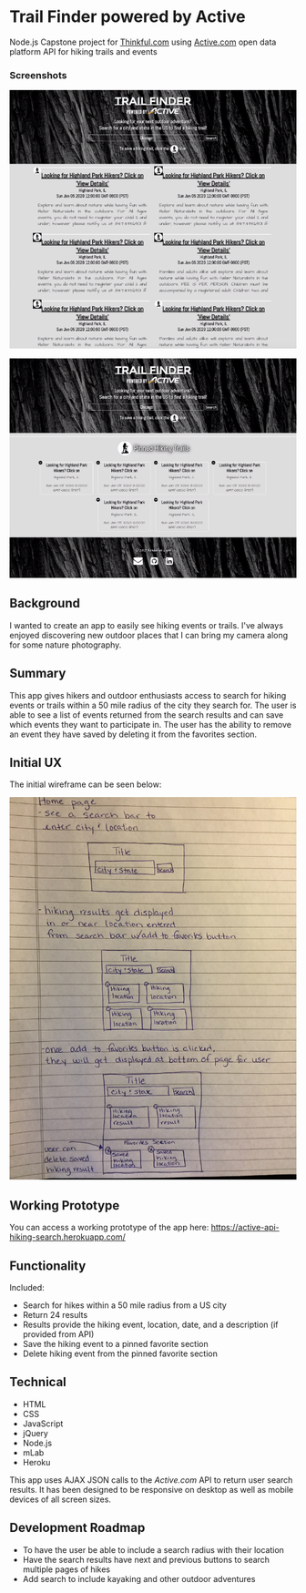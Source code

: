 # Trail Finder powered by Active
Node.js Capstone project for [Thinkful.com](www.thinkful.com) using [Active.com](http://developer.active.com/apis) open data platform API for hiking trails and events

### Screenshots
![home page with results](https://github.com/Kendallyn/active-api-hiking-search/blob/master/github-readme-img/home-page-with-results.png)


![home page with favorites](https://github.com/Kendallyn/active-api-hiking-search/blob/master/github-readme-img/home-page-with-favorites.png)


## Background

I wanted to create an app to easily see hiking events or trails. I've always enjoyed discovering new outdoor places that I can bring my camera along for some nature photography.

## Summary

This app gives hikers and outdoor enthusiasts access to search for hiking events or trails within a 50 mile radius of the city they search for. The user is able to see a list of events returned from the search results and can save which events they want to participate in. The user has the ability to remove an event they have saved by deleting it from the favorites section.

## Initial UX

The initial wireframe can be seen below:

![Initial Wireframes](https://github.com/Kendallyn/active-api-hiking-search/blob/master/github-readme-img/wireframe.jpg)

## Working Prototype

You can access a working prototype of the app here: https://active-api-hiking-search.herokuapp.com/

## Functionality

Included:
* Search for hikes within a 50 mile radius from a US city
* Return 24 results
* Results provide the hiking event, location, date, and a description (if provided from API)
* Save the hiking event to a pinned favorite section
* Delete hiking event from the pinned favorite section

## Technical

* HTML
* CSS
* JavaScript
* jQuery
* Node.js
* mLab
* Heroku

This app uses AJAX JSON calls to the *Active.com* API to return user search results. It has been designed to be responsive on desktop as well as mobile devices of all screen sizes.

## Development Roadmap

* To have the user be able to include a search radius with their location
* Have the search results have next and previous buttons to search multiple pages of hikes
* Add search to include kayaking and other outdoor adventures


